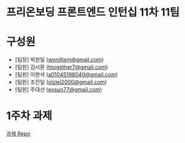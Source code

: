 # 프리온보딩 프론트엔드 인턴십 11차 11팀

# 구성원  
- [팀장] 박원일 (wonillism@gmail.com)
- [팀원] 김시환 (htogether7@gmail.com)
- [팀원] 이현석 (a01045198040@gmail.com)
- [팀원] 조진일 (olzlel2000@gmail.com)
- [팀원] 주대선 (eosun77@gmail.com)

# 1주차 과제

[과제 Repo](https://github.com/pre-onboarding-11th-11team/pre-onboarding-11th-1-11)
